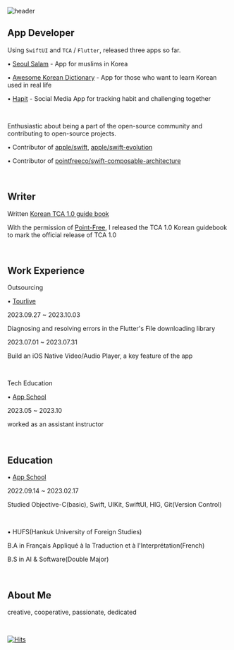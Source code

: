 ![header](https://capsule-render.vercel.app/api?type=Waving&text=ACHOO!&color=gradient&fontAlign=83)

App Developer
-------------
Using `SwiftUI` and `TCA`  /  `Flutter`, released three apps so far.

• [Seoul Salam](https://apps.apple.com/kr/app/seoulsalam/id6448895318?l=en) - App for muslims in Korea

• [Awesome Korean Dictionary](https://apps.apple.com/kr/app/awesome-korean-dictionary/id1665422867?l=en) - App for those who want to learn Korean used in real life

• [Hapit](https://apps.apple.com/kr/app/hapit-%ED%96%89%EB%B3%B5%ED%95%9C-%EC%8A%B5%EA%B4%80-%EB%A7%8C%EB%93%A4%EA%B8%B0/id1669445295) - Social Media App for tracking habit and challenging together

<br>

Enthusiastic about being a part of the open-source community and contributing to open-source projects.

• Contributor of [apple/swift](https://github.com/apple/swift/pulls?q=author%3AAchoo-kr), [apple/swift-evolution](https://github.com/apple/swift-evolution/pulls?q=author%3AAchoo-kr)

• Contributor of [pointfreeco/swift-composable-architecture](https://github.com/pointfreeco/swift-composable-architecture/pulls?q=author%3AAchoo-kr)

<br>

Writer
-------------
Written [Korean TCA 1.0 guide book](https://ridibooks.com/books/2773000087)

With the permission of [Point-Free](https://github.com/pointfreeco), I released the TCA 1.0 Korean guidebook to mark the official release of TCA 1.0

<br>

Work Experience
-------------
Outsourcing

• [Tourlive](https://www.tourlive.co.kr/)

2023.09.27 ~ 2023.10.03

Diagnosing and resolving errors in the Flutter's File downloading library

2023.07.01 ~ 2023.07.31

Build an iOS Native Video/Audio Player, a key feature of the app

<br>

Tech Education

• [App School](https://techit.education/school/kdt-app-3rd)

2023.05 ~ 2023.10

worked as an assistant instructor

<br>

Education
-------------
• [App School](https://techit.education/school/kdt-app-3rd)

2022.09.14 ~ 2023.02.17

Studied Objective-C(basic), Swift, UIKit, SwiftUI, HIG, Git(Version Control)

<br>

• HUFS(Hankuk University of Foreign Studies)

B.A in Français Appliqué à la Traduction et à l'Interprétation(French)

B.S in AI & Software(Double Major)

<br>

About Me
-------------
creative, cooperative, passionate, dedicated

<br>

[![Hits](https://hits.seeyoufarm.com/api/count/incr/badge.svg?url=https%3A%2F%2Fgithub.com%2FAchoo-kr&count_bg=%2379C83D&title_bg=%23555555&icon=&icon_color=%23E7E7E7&title=hits&edge_flat=false)](https://hits.seeyoufarm.com)              

<!--
**Achoo-kr/Achoo-kr** is a ✨ _special_ ✨ repository because its `README.md` (this file) appears on your GitHub profile.

Here are some ideas to get you started:

- 🔭 I’m currently working on ...
- 🌱 I’m currently learning ...
- 👯 I’m looking to collaborate on ...
- 🤔 I’m looking for help with ...
- 💬 Ask me about ...
- 📫 How to reach me: ...
- 😄 Pronouns: ...
- ⚡ Fun fact: ...
-->
